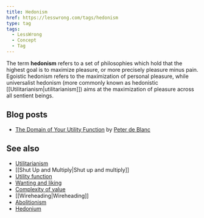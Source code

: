 ```yaml
---
title: Hedonism
href: https://lesswrong.com/tags/hedonism
type: tag
tags:
  - LessWrong
  - Concept
  - Tag
---
```


The term **hedonism** refers to a set of philosophies which hold that the highest goal is to maximize pleasure, or more precisely pleasure minus pain. Egoistic hedonism refers to the maximization of personal pleasure, while universalist hedonism (more commonly known as hedonistic [[Utilitarianism|utilitarianism]]) aims at the maximization of pleasure across all sentient beings.

Blog posts
----------

*   [The Domain of Your Utility Function](http://lesswrong.com/lw/116/the_domain_of_your_utility_function/) by [Peter de Blanc](https://wiki.lesswrong.com/wiki/Peter_de_Blanc)

See also
--------

*   [Utilitarianism](https://www.lesswrong.com/tag/utilitarianism)
*   [[Shut Up and Multiply|Shut up and multiply]]
*   [Utility function](https://www.lesswrong.com/tag/utility-functions)
*   [Wanting and liking](https://www.lesswrong.com/tag/wanting-and-liking)
*   [Complexity of value](https://www.lesswrong.com/tag/complexity-of-value)
*   [[Wireheading|Wireheading]]
*   [Abolitionism](https://www.lesswrong.com/tag/abolitionism)
*   [Hedonium](https://wiki.lesswrong.com/wiki/Hedonium)